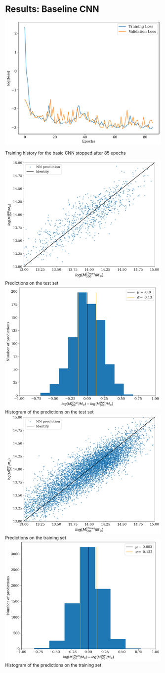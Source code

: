 # Results: Baseline CNN

<div class="grid grid-cols-2 justify-center justify-items-center items-start">

<div class="opacity-100">
<img src="/images/results/cnn/best_perf_historie.png" class="max-h-95 shadow-lg"/>
<p class="text-gray-600 font-italic text-sm">
Training history for the basic CNN stopped after 85 epochs
</p>
</div>
<div class="grid grid-cols-2 gap-2 ml-4 opacity-100">
<div>
<img src="/images/results/cnn/best_perf_test.png" class="max-h-40 shadow-lg"/>
<div class="text-gray-600 font-italic text-xs mt-3">
Predictions on the test set
</div>
</div>
<div>
<img src="/images/results/cnn/best_perf_test_hist.png" class="max-h-39.5 shadow-lg"/>
<div class="text-gray-600 font-italic text-xs mt-3">
Histogram of the predictions on the test set
</div>
</div>
<div>
<img src="/images/results/cnn/best_perf_train.png" class="max-h-40 shadow-lg"/>
<div class="text-gray-600 font-italic text-xs mt-3">
Predictions on the training set
</div>
</div>
<div>
<img src="/images/results/cnn/best_perf_train_hist.png" class="max-h-39.5 shadow-lg"/>
<div class="text-gray-600 font-italic text-xs mt-3">
Histogram of the predictions on the training set
</div>
</div>
</div>


</div>
